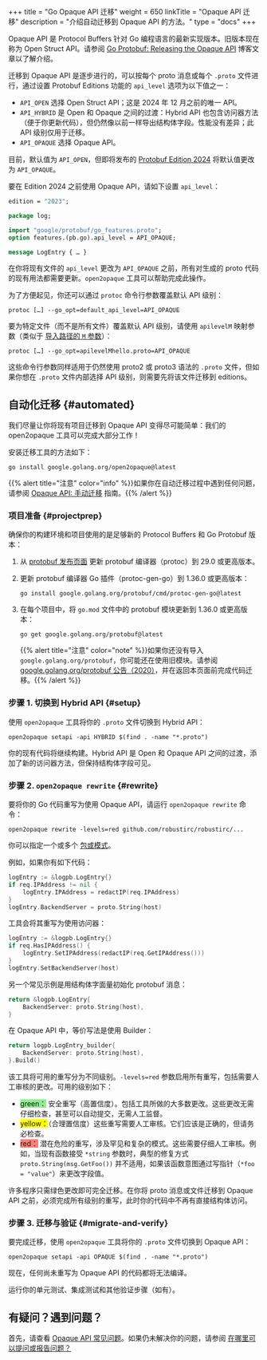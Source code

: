 +++
title = "Go Opaque API 迁移"
weight = 650
linkTitle = "Opaque API 迁移"
description = "介绍自动迁移到 Opaque API 的方法。"
type = "docs"
+++

Opaque API 是 Protocol Buffers 针对 Go 编程语言的最新实现版本。旧版本现在称为 Open Struct API。请参阅 [Go Protobuf: Releasing the Opaque API](https://go.dev/blog/protobuf-opaque) 博客文章以了解介绍。

迁移到 Opaque API 是逐步进行的，可以按每个 proto 消息或每个 `.proto` 文件进行，通过设置 Protobuf Editions 功能的 `api_level` 选项为以下值之一：

*   `API_OPEN` 选择 Open Struct API；这是 2024 年 12 月之前的唯一 API。
*   `API_HYBRID` 是 Open 和 Opaque 之间的过渡：Hybrid API 也包含访问器方法（便于你更新代码），但仍然像以前一样导出结构体字段。性能没有差异；此 API 级别仅用于迁移。
*   `API_OPAQUE` 选择 Opaque API。

目前，默认值为 `API_OPEN`，但即将发布的 [Protobuf Edition 2024](./editions/overview) 将默认值更改为 `API_OPAQUE`。

要在 Edition 2024 之前使用 Opaque API，请如下设置 `api_level`：

```proto
edition = "2023";

package log;

import "google/protobuf/go_features.proto";
option features.(pb.go).api_level = API_OPAQUE;

message LogEntry { … }
```

在你将现有文件的 `api_level` 更改为 `API_OPAQUE` 之前，所有对生成的 proto 代码的现有用法都需要更新。`open2opaque` 工具可以帮助完成此操作。

为了方便起见，你还可以通过 `protoc` 命令行参数覆盖默认 API 级别：

```
protoc […] --go_opt=default_api_level=API_OPAQUE
```

要为特定文件（而不是所有文件）覆盖默认 API 级别，请使用 `apilevelM` 映射参数（类似于 [导入路径的 `M` 参数](./reference/go/go-generated/#package)）：

```
protoc […] --go_opt=apilevelMhello.proto=API_OPAQUE
```

这些命令行参数同样适用于仍然使用 proto2 或 proto3 语法的 `.proto` 文件，但如果你想在 `.proto` 文件内部选择 API 级别，则需要先将该文件迁移到 editions。

## 自动化迁移 {#automated}

我们尽量让你将现有项目迁移到 Opaque API 变得尽可能简单：我们的 open2opaque 工具可以完成大部分工作！

安装迁移工具的方法如下：

```
go install google.golang.org/open2opaque@latest
```

{{% alert title="注意" color="info" %}}如果你在自动迁移过程中遇到任何问题，请参阅 [Opaque API: 手动迁移](./reference/go/opaque-migration-manual) 指南。{{% /alert %}}

### 项目准备 {#projectprep}

确保你的构建环境和项目使用的是足够新的 Protocol Buffers 和 Go Protobuf 版本：

1.  从 [protobuf 发布页面](https://github.com/protocolbuffers/protobuf/releases/latest) 更新 protobuf 编译器（protoc）到 29.0 或更高版本。

1.  更新 protobuf 编译器 Go 插件（protoc-gen-go）到 1.36.0 或更高版本：

    ```
    go install google.golang.org/protobuf/cmd/protoc-gen-go@latest
    ```

1.  在每个项目中，将 `go.mod` 文件中的 protobuf 模块更新到 1.36.0 或更高版本：

    ```
    go get google.golang.org/protobuf@latest
    ```

    {{% alert title="注意" color="note" %}}如果你还没有导入 `google.golang.org/protobuf`，你可能还在使用旧模块。请参阅 [google.golang.org/protobuf 公告（2020）](https://go.dev/blog/protobuf-apiv2)，并在返回本页面前完成代码迁移。{{% /alert %}}

### 步骤 1. 切换到 Hybrid API {#setup}

使用 `open2opaque` 工具将你的 `.proto` 文件切换到 Hybrid API：

```
open2opaque setapi -api HYBRID $(find . -name "*.proto")
```

你的现有代码将继续构建。Hybrid API 是 Open 和 Opaque API 之间的过渡，添加了新的访问器方法，但保持结构体字段可见。

### 步骤 2. `open2opaque rewrite` {#rewrite}

要将你的 Go 代码重写为使用 Opaque API，请运行 `open2opaque rewrite` 命令：

```
open2opaque rewrite -levels=red github.com/robustirc/robustirc/...
```

你可以指定一个或多个 [包或模式](https://pkg.go.dev/cmd/go#hdr-Package_lists_and_patterns)。

例如，如果你有如下代码：

```go
logEntry := &logpb.LogEntry{}
if req.IPAddress != nil {
    logEntry.IPAddress = redactIP(req.IPAddress)
}
logEntry.BackendServer = proto.String(host)
```

工具会将其重写为使用访问器：

```go
logEntry := &logpb.LogEntry{}
if req.HasIPAddress() {
    logEntry.SetIPAddress(redactIP(req.GetIPAddress()))
}
logEntry.SetBackendServer(host)
```

另一个常见示例是用结构体字面量初始化 protobuf 消息：

```go
return &logpb.LogEntry{
    BackendServer: proto.String(host),
}
```

在 Opaque API 中，等价写法是使用 Builder：

```go
return logpb.LogEntry_builder{
    BackendServer: proto.String(host),
}.Build()
```

该工具将可用的重写分为不同级别。`-levels=red` 参数启用所有重写，包括需要人工审核的更改。可用的级别如下：

*   <span style="background-color: lightgreen">green：</span> 安全重写（高置信度）。包括工具所做的大多数更改。这些更改无需仔细检查，甚至可以自动提交，无需人工监督。
*   <span style="background-color: yellow">yellow：</span>（合理置信度）这些重写需要人工审核。它们应该是正确的，但请务必检查。
*   <span style="background-color: salmon">red：</span> 潜在危险的重写，涉及罕见和复杂的模式。这些需要仔细人工审核。例如，当现有函数接受 `*string` 参数时，典型的修复方式 `proto.String(msg.GetFoo())` 并不适用，如果该函数意图通过写指针（`*foo = "value"`）来更改字段值。

许多程序只需绿色更改即可完全迁移。在你将 proto 消息或文件迁移到 Opaque API 之前，必须完成所有级别的重写，此时你的代码中不再有直接结构体访问。

### 步骤 3. 迁移与验证 {#migrate-and-verify}

要完成迁移，使用 `open2opaque` 工具将你的 `.proto` 文件切换到 Opaque API：

```
open2opaque setapi -api OPAQUE $(find . -name "*.proto")
```

现在，任何尚未重写为 Opaque API 的代码都将无法编译。

运行你的单元测试、集成测试和其他验证步骤（如有）。

## 有疑问？遇到问题？

首先，请查看 [Opaque API 常见问题](./reference/go/opaque-faq)。如果仍未解决你的问题，请参阅 [在哪里可以提问或报告问题？](./reference/go/opaque-faq#questions)
